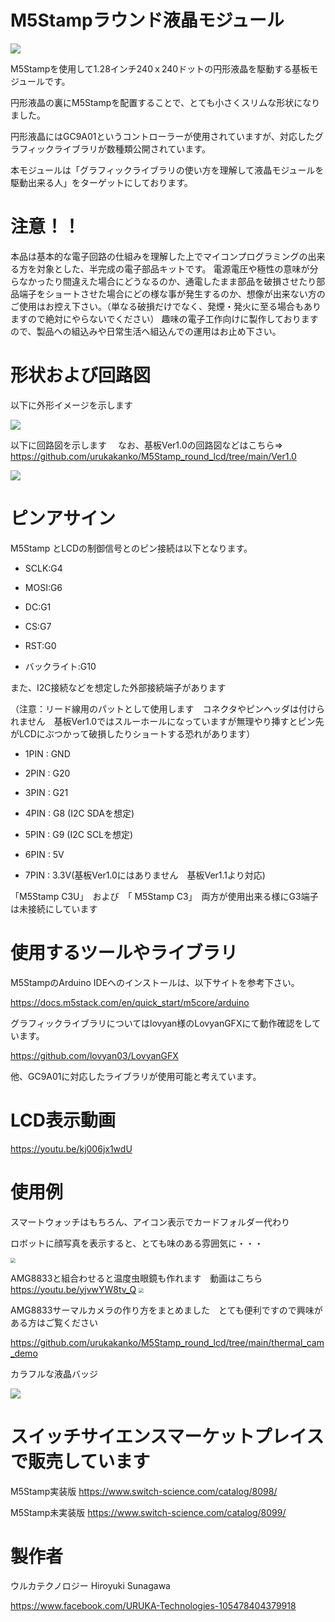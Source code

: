 # M5Stampラウンド液晶モジュール

![](gaiken.jpg)

M5Stampを使用して1.28インチ240ｘ240ドットの円形液晶を駆動する基板モジュールです。

円形液晶の裏にM5Stampを配置することで、とても小さくスリムな形状になりました。

円形液晶にはGC9A01というコントローラーが使用されていますが、対応したグラフィックライブラリが数種類公開されています。

本モジュールは「グラフィックライブラリの使い方を理解して液晶モジュールを駆動出来る人」をターゲットにしております。


# 注意！！

本品は基本的な電子回路の仕組みを理解した上でマイコンプログラミングの出来る方を対象とした、半完成の電子部品キットです。
電源電圧や極性の意味が分らなかったり間違えた場合にどうなるのか、通電したまま部品を破損させたり部品端子をショートさせた場合にどの様な事が発生するのか、想像が出来ない方のご使用はお控え下さい。（単なる破損だけでなく、発煙・発火に至る場合もありますので絶対にやらないでください）
趣味の電子工作向けに製作しておりますので、製品への組込みや日常生活へ組込んでの運用はお止め下さい。



# 形状および回路図

以下に外形イメージを示します

![](pcb_image.png)



以下に回路図を示します
　なお、基板Ver1.0の回路図などはこちら⇒
https://github.com/urukakanko/M5Stamp_round_lcd/tree/main/Ver1.0

![](schematic.png)





# ピンアサイン

M5Stamp とLCDの制御信号とのピン接続は以下となります。

- SCLK:G4

- MOSI:G6

- DC:G1

- CS:G7

- RST:G0

- バックライト:G10

  

また、I2C接続などを想定した外部接続端子があります

（注意：リード線用のパットとして使用します　コネクタやピンヘッダは付けられません　基板Ver1.0ではスルーホールになっていますが無理やり挿すとピン先がLCDにぶつかって破損したりショートする恐れがあります）

- 1PIN : GND

- 2PIN : G20

- 3PIN : G21

- 4PIN : G8 (I2C SDAを想定)

- 5PIN : G9 (I2C SCLを想定)

- 6PIN : 5V

- 7PIN : 3.3V(基板Ver1.0にはありません　基板Ver1.1より対応) 

  

「M5Stamp C3U」　および　「 M5Stamp C3」　両方が使用出来る様にG3端子は未接続にしています



# 使用するツールやライブラリ

M5StampのArduino IDEへのインストールは、以下サイトを参考下さい。

https://docs.m5stack.com/en/quick_start/m5core/arduino

グラフィックライブラリについてはlovyan様のLovyanGFXにて動作確認をしています。

https://github.com/lovyan03/LovyanGFX

他、GC9A01に対応したライブラリが使用可能と考えています。





# LCD表示動画

https://youtu.be/kj006jx1wdU





# 使用例

スマートウォッチはもちろん、アイコン表示でカードフォルダー代わり

ロボットに顔写真を表示すると、とても味のある雰囲気に・・・

<img src="use0.jpg" style="zoom: 50%;" />






AMG8833と組合わせると温度虫眼鏡も作れます　動画はこちら
https://youtu.be/yjvwYW8tv_Q
<img src="use1.jpg" style="zoom:50%;" />


AMG8833サーマルカメラの作り方をまとめました　とても便利ですので興味がある方はご覧ください

https://github.com/urukakanko/M5Stamp_round_lcd/tree/main/thermal_cam_demo



カラフルな液晶バッジ

![](nafuda.jpg)




# スイッチサイエンスマーケットプレイスで販売しています
M5Stamp実装版
https://www.switch-science.com/catalog/8098/

M5Stamp未実装版
https://www.switch-science.com/catalog/8099/



# 製作者

ウルカテクノロジー
Hiroyuki Sunagawa

https://www.facebook.com/URUKA-Technologies-105478404379918
